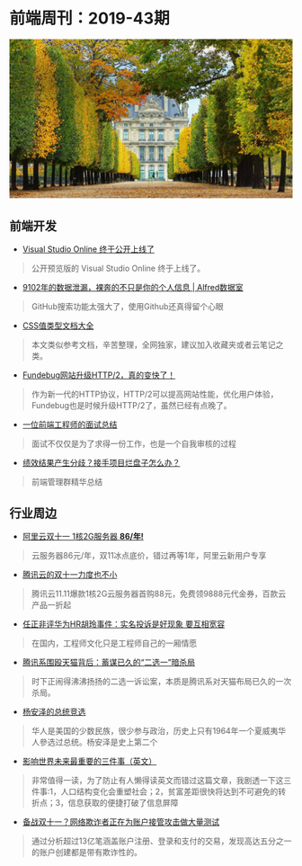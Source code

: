 # 前端周刊：2019-43期

[![](/img/bing/20191107.png?imageMogr2/thumbnail/960x)](https://cn.bing.com/search?q=杜乐丽花园)

## 前端开发

- [Visual Studio Online 终于公开上线了](https://www.oschina.net/news/111077/visual-studio-online)

> 公开预览版的 Visual Studio Online 终于上线了。

- [9102年的数据泄漏，裸奔的不只是你的个人信息 | Alfred数据室](https://mp.weixin.qq.com/s?__biz=MzIyMDExNjE0Mg==&mid=2247484126&idx=1&sn=11c284b8815d24f441187d83c9cc08a5)

> GitHub搜索功能太强大了，使用Github还真得留个心眼

- [CSS值类型文档大全](https://www.zhangxinxu.com/wordpress/2019/11/css-value-type/)

> 本文类似参考文档，辛苦整理，全网独家，建议加入收藏夹或者云笔记之类。

- [Fundebug网站升级HTTP/2，真的变快了！](https://blog.fundebug.com/2019/10/28/speedup-fundebug-by-using-http2/)

> 作为新一代的HTTP协议，HTTP/2可以提高网站性能，优化用户体验，Fundebug也是时候升级HTTP/2了，虽然已经有点晚了。

- [一位前端工程师的面试总结](https://4ark.me/post/27a6e4df.html)

> 面试不仅仅是为了求得一份工作，也是一个自我审核的过程

- [绩效结果产生分歧？接手项目烂盘子怎么办？](https://www.yuque.com/iscott/tl/ymgs2c)

> 前端管理群精华总结

## 行业周边

- [阿里云双十一 1核2G服务器 **86/年!**](https://www.aliyun.com/1111/2019/group-buying-share?ptCode=9D298960E551E698B37AE7BB83BCB271647C88CF896EF535&userCode=y31qmczl&share_source=copy_link)

> 云服务器86元/年，双11冰点底价，错过再等1年，阿里云新用户专享

- [腾讯云的双十一力度也不小](https://cloud.tencent.com/act/cps/redirect?redirect=1050&cps_key=55b0d6026f97f5980bceec15fcefa0af&from=console)

> 腾讯云11.11爆款1核2G云服务器首购88元，免费领9888元代金券，百款云产品一折起

- [任正非评华为HR胡玲事件：实名投诉是好现象 要互相宽容](https://www.cnbeta.com/articles/tech/907103.htm)

> 在国内，工程师文化只是工程师自己的一厢情愿

- [腾讯系围殴天猫背后：蓄谋已久的“二选一”暗杀局](https://www.tmtpost.com/4185632.html)

> 时下正闹得沸沸扬扬的二选一诉讼案，本质是腾讯系对天猫布局已久的一次杀局。

- [杨安泽的总统竞选](http://www.ruanyifeng.com/blog/2019/11/andrew-yang.html)

> 华人是美国的少数民族，很少参与政治，历史上只有1964年一个夏威夷华人參选过总统。杨安泽是史上第二个

- [影响世界未来最重要的三件事（英文）](https://www.collaborativefund.com/blog/three-big-things-the-most-important-forces-shaping-the-world/)

> 非常值得一读，为了防止有人懒得读英文而错过这篇文章，我剧透一下这三件事:1，人口结构变化会重塑社会；2，贫富差距很快将达到不可避免的转折点；3，信息获取的便捷打破了信息屏障

- [备战双十一？网络欺诈者正在为账户接管攻击做大量测试](https://www.freebuf.com/articles/paper/219649.html)

> 通过分析超过13亿笔涵盖账户注册、登录和支付的交易，发现高达五分之一的账户创建都是带有欺诈性的。
